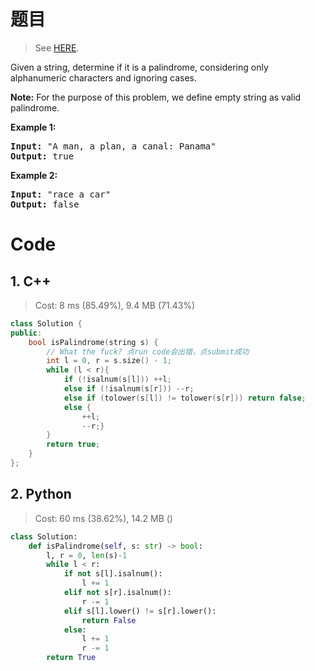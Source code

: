 # 题目

> See [HERE](https://leetcode.com/problems/valid-palindrome/).

<div><p>Given a string, determine if it is a palindrome, considering only alphanumeric characters and ignoring cases.</p>

<p><strong>Note:</strong>&nbsp;For the purpose of this problem, we define empty string as valid palindrome.</p>

<p><strong>Example 1:</strong></p>

<pre><strong>Input:</strong> "A man, a plan, a canal: Panama"
<strong>Output:</strong> true
</pre>

<p><strong>Example 2:</strong></p>

<pre><strong>Input:</strong> "race a car"
<strong>Output:</strong> false
</pre>
</div>

# Code

## 1. C++

> Cost: 8 ms (85.49%), 9.4 MB (71.43%)

```C++
class Solution {
public:
    bool isPalindrome(string s) {
        // What the fuck? 点run code会出错，点submit成功
        int l = 0, r = s.size() - 1;
        while (l < r){
            if (!isalnum(s[l])) ++l;
            else if (!isalnum(s[r])) --r;
            else if (tolower(s[l]) != tolower(s[r])) return false;
            else {
                ++l;
                --r;}
        }
        return true;
    }
};
```

## 2. Python

> Cost: 60 ms (38.62%), 14.2 MB ()

```python
class Solution:
    def isPalindrome(self, s: str) -> bool:
        l, r = 0, len(s)-1
        while l < r:
            if not s[l].isalnum():
                l += 1
            elif not s[r].isalnum():
                r -= 1
            elif s[l].lower() != s[r].lower():
                return False
            else:
                l += 1
                r -= 1
        return True
```

